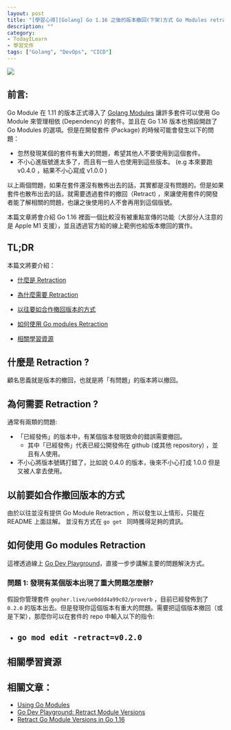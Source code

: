 ```yaml
---
layout: post
title: "[學習心得][Golang] Go 1.16 之後的版本撤回(下架)方式 Go Modules retraction"
description: ""
category: 
- TodayILearn
- 學習文件
tags: ["Golang", "DevOps", "CICD"]
---
```




![](https://i.ytimg.com/vi/23JqUVHV7_Q/maxresdefault.jpg)

## 前言:

Go Module 在 1.11 的版本正式導入了 [Golang Modules](https://blog.golang.org/using-go-modules) 讓許多套件可以使用 Go Module 來管理相依 (Dependency) 的套件。並且在 Go 1.16 版本也預設開啟了 Go Modules 的選項。但是在開發套件 (Package) 的時候可能會發生以下的問題：

- 忽然發現某個的套件有重大的問題，希望其他人不要使用到這個套件。
- 不小心進版號進太多了，而且有一些人也使用到這些版本。 (e.g 本來要跑 v0.4.0 ，結果不小心寫成 v1.0.0 )

以上兩個問題，如果在套件還沒有散佈出去的話，其實都是沒有問題的。但是如果套件也散布出去的話，就需要透過套件的撤回（Retract) ，來讓使用套件的開發者能了解相關的問題，也讓之後使用的人不會再用到這個版號。

本篇文章將會介紹 Go 1.16 裡面一個比較沒有被重點宣傳的功能（大部分人注意的是 Apple M1 支援），並且透過官方給的線上範例也給版本撤回的實作。

## TL;DR 

本篇文將要介紹：

- <a href="#what-is-retraction">什麼是 Retraction</a>

- <a href="#why-retraction">為什麼需要 Retraction</a>

- <a href="#old-way-retraction">以往要如合作撤回版本的方式</a>

- <a href="#howto-retraction">如何使用 Go modules Retraction </a>

- <a href="#retraction-reference">相關學習資源</a>




## 什麼是 Retraction ?

<a id="what-is-retraction"></a>

顧名思義就是版本的撤回，也就是將「有問題」的版本將以撤回。



## 為何需要 Retraction ?

<a id="why-retraction"></a>

通常有兩類的問題:

- 「已經發佈」的版本中，有某個版本發現致命的錯誤需要撤回。
  - 其中「已經發佈」代表已經公開發佈在 github (或其他 repository) ，並且有人使用。
- 不小心將版本號碼打錯了，比如說 0.4.0 的版本，後來不小心打成 1.0.0 但是又被人拿去使用。



## 以前要如合作撤回版本的方式

<a id="old-way-retraction"></a>

由於以往並沒有提供 Go Module Retraction ，所以發生以上情形，只能在 README 上面註解。 並沒有方式在 `go get ` 同時獲得足夠的資訊。



## 如何使用 Go modules Retraction 

<a id="howto-retraction"></a>

這裡透過線上 [Go Dev Playground](https://play-with-go.dev/retract-module-versions_go116_en/)，直接一步步講解主要的問題解決方式。 



### 問題 1: 發現有某個版本出現了重大問題怎麼辦?

假設你管理套件 `gopher.live/ue0ddd4a99c02/proverb` ，目前已經發佈到了 `0.2.0` 的版本出去。但是發現你這個版本有重大的問題。需要把這個版本撤回（或是下架），那麼你可以在套件的 repo 中輸入以下的指令:

- `go mod edit -retract=v0.2.0`
  - 




## 相關學習資源

<a id="retraction-reference"></a>



## 相關文章：

- [Using Go Modules](https://blog.golang.org/using-go-modules)
- [Go Dev Playground: Retract Module Versions](https://play-with-go.dev/retract-module-versions_go116_en/)
- [Retract Go Module Versions in Go 1.16](https://golangtutorial.dev/tips/retract-go-module-versions/)

